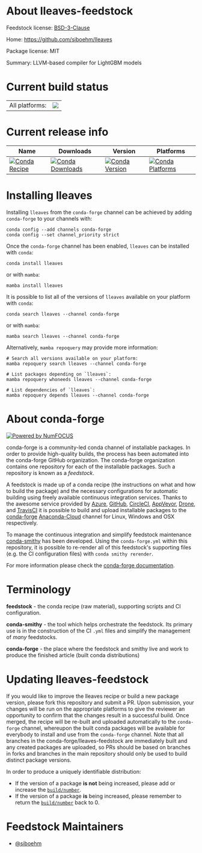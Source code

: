 About lleaves-feedstock
=======================

Feedstock license: [BSD-3-Clause](https://github.com/conda-forge/lleaves-feedstock/blob/main/LICENSE.txt)

Home: https://github.com/siboehm/lleaves

Package license: MIT

Summary: LLVM-based compiler for LightGBM models

Current build status
====================


<table><tr><td>All platforms:</td>
    <td>
      <a href="https://dev.azure.com/conda-forge/feedstock-builds/_build/latest?definitionId=13268&branchName=main">
        <img src="https://dev.azure.com/conda-forge/feedstock-builds/_apis/build/status/lleaves-feedstock?branchName=main">
      </a>
    </td>
  </tr>
</table>

Current release info
====================

| Name | Downloads | Version | Platforms |
| --- | --- | --- | --- |
| [![Conda Recipe](https://img.shields.io/badge/recipe-lleaves-green.svg)](https://anaconda.org/conda-forge/lleaves) | [![Conda Downloads](https://img.shields.io/conda/dn/conda-forge/lleaves.svg)](https://anaconda.org/conda-forge/lleaves) | [![Conda Version](https://img.shields.io/conda/vn/conda-forge/lleaves.svg)](https://anaconda.org/conda-forge/lleaves) | [![Conda Platforms](https://img.shields.io/conda/pn/conda-forge/lleaves.svg)](https://anaconda.org/conda-forge/lleaves) |

Installing lleaves
==================

Installing `lleaves` from the `conda-forge` channel can be achieved by adding `conda-forge` to your channels with:

```
conda config --add channels conda-forge
conda config --set channel_priority strict
```

Once the `conda-forge` channel has been enabled, `lleaves` can be installed with `conda`:

```
conda install lleaves
```

or with `mamba`:

```
mamba install lleaves
```

It is possible to list all of the versions of `lleaves` available on your platform with `conda`:

```
conda search lleaves --channel conda-forge
```

or with `mamba`:

```
mamba search lleaves --channel conda-forge
```

Alternatively, `mamba repoquery` may provide more information:

```
# Search all versions available on your platform:
mamba repoquery search lleaves --channel conda-forge

# List packages depending on `lleaves`:
mamba repoquery whoneeds lleaves --channel conda-forge

# List dependencies of `lleaves`:
mamba repoquery depends lleaves --channel conda-forge
```


About conda-forge
=================

[![Powered by
NumFOCUS](https://img.shields.io/badge/powered%20by-NumFOCUS-orange.svg?style=flat&colorA=E1523D&colorB=007D8A)](https://numfocus.org)

conda-forge is a community-led conda channel of installable packages.
In order to provide high-quality builds, the process has been automated into the
conda-forge GitHub organization. The conda-forge organization contains one repository
for each of the installable packages. Such a repository is known as a *feedstock*.

A feedstock is made up of a conda recipe (the instructions on what and how to build
the package) and the necessary configurations for automatic building using freely
available continuous integration services. Thanks to the awesome service provided by
[Azure](https://azure.microsoft.com/en-us/services/devops/), [GitHub](https://github.com/),
[CircleCI](https://circleci.com/), [AppVeyor](https://www.appveyor.com/),
[Drone](https://cloud.drone.io/welcome), and [TravisCI](https://travis-ci.com/)
it is possible to build and upload installable packages to the
[conda-forge](https://anaconda.org/conda-forge) [Anaconda-Cloud](https://anaconda.org/)
channel for Linux, Windows and OSX respectively.

To manage the continuous integration and simplify feedstock maintenance
[conda-smithy](https://github.com/conda-forge/conda-smithy) has been developed.
Using the ``conda-forge.yml`` within this repository, it is possible to re-render all of
this feedstock's supporting files (e.g. the CI configuration files) with ``conda smithy rerender``.

For more information please check the [conda-forge documentation](https://conda-forge.org/docs/).

Terminology
===========

**feedstock** - the conda recipe (raw material), supporting scripts and CI configuration.

**conda-smithy** - the tool which helps orchestrate the feedstock.
                   Its primary use is in the construction of the CI ``.yml`` files
                   and simplify the management of *many* feedstocks.

**conda-forge** - the place where the feedstock and smithy live and work to
                  produce the finished article (built conda distributions)


Updating lleaves-feedstock
==========================

If you would like to improve the lleaves recipe or build a new
package version, please fork this repository and submit a PR. Upon submission,
your changes will be run on the appropriate platforms to give the reviewer an
opportunity to confirm that the changes result in a successful build. Once
merged, the recipe will be re-built and uploaded automatically to the
`conda-forge` channel, whereupon the built conda packages will be available for
everybody to install and use from the `conda-forge` channel.
Note that all branches in the conda-forge/lleaves-feedstock are
immediately built and any created packages are uploaded, so PRs should be based
on branches in forks and branches in the main repository should only be used to
build distinct package versions.

In order to produce a uniquely identifiable distribution:
 * If the version of a package **is not** being increased, please add or increase
   the [``build/number``](https://docs.conda.io/projects/conda-build/en/latest/resources/define-metadata.html#build-number-and-string).
 * If the version of a package **is** being increased, please remember to return
   the [``build/number``](https://docs.conda.io/projects/conda-build/en/latest/resources/define-metadata.html#build-number-and-string)
   back to 0.

Feedstock Maintainers
=====================

* [@siboehm](https://github.com/siboehm/)


